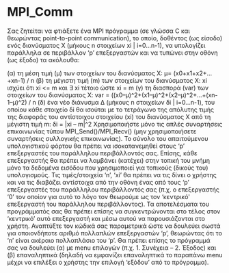 # MPI_Comm

Σας ζητείται να φτιάξετε ένα MPI πρόγραμμα (σε γλώσσα C και θεωρώντας point-to-point
communication), το οποίο, δοθέντος (ως είσοδο) ενός διανύσματος X (μήκους n στοιχείων xi | 
i=0…n-1), να υπολογίζει παράλληλα σε περιβάλλον ‘p’ επεξεργαστών και να τυπώνει στην
οθόνη (ως έξοδο) τα ακόλουθα:

(α) τη μέση τιμή (μ) των στοιχείων του διανύσματος X:
          μ= (x0+x1+x2+…+xn-1) / n
(β) τη μέγιστη τιμή (m) των στοιχείων του διανύσματος X:
          xi ισχύει ότι xi <= m και ∃ xi τέτοιο ώστε xi = m
(γ) τη διασπορά (var) των στοιχείων του διανύσματος X:
          var = ((x0–μ)^2+(x1–μ)^2+(x2–μ)^2+…+(xn-1–μ)^2) / n
(δ) ένα νέο διάνυσμα Δ (μήκους n στοιχείων δi | i=0…n-1), του οποίου κάθε στοιχείο δi θα
ισούται με τo τετράγωνο της απόλυτης τιμής της διαφοράς του αντίστοιχου στοιχείου (xi) του
διανύσματος Χ από τη μέγιστη τιμή m:
          δi = |xi – m|^2
Χρησιμοποιήστε μόνο τις απλές συναρτήσεις επικοινωνίας τύπου MPI_Send()/MPI_Recv()
(μην χρησιμοποιήσετε συναρτήσεις συλλογικής επικοινωνίας). Το σύνολο του απαιτούμενου
υπολογιστικού φόρτου θα πρέπει να ισοκατανεμηθεί στους ‘p’ επεξεργαστές του παράλληλου
περιβάλλοντός σας. Επίσης, κάθε επεξεργαστής θα πρέπει να λαμβάνει (κατέχει) στην τοπική
του μνήμη μόνο τα δεδομένα εισόδου που χρησιμοποιεί για τοπικούς (δικούς του)
υπολογισμούς. Τις τιμές/στοιχεία ‘n’, ‘xi’ θα πρέπει να τις δίνει ο χρήστης και να τις διαβάζει
αντίστοιχα από την οθόνη ένας από τους ‘p’ επεξεργαστές του παράλληλου περιβάλλοντός σας
(π.χ. ο επεξεργαστής ‘0’ τον οποίον για αυτό το λόγο τον θεωρούμε ως τον ‘κεντρικό'
επεξεργαστή του παράλληλου περιβάλλοντος). Τα αποτελέσματα του προγράμματός σας θα
πρέπει επίσης να συγκεντρώνονται στο τέλος στον ‘κεντρικό’ αυτό επεξεργαστή και μέσω
αυτού να παρουσιάζονται στο χρήστη.
Αναπτύξτε τον κώδικά σας παραμετρικά ώστε να δουλεύει σωστά για οποιονδήποτε αριθμό
πολλαπλών επεξεργαστών ‘p’, θεωρώντας ότι το ‘n’ είναι ακέραιο πολλαπλάσιο του ‘p’. Θα
πρέπει επίσης το πρόγραμμά σας να δουλεύει (α) με menu επιλογών (π.χ. 1. Συνέχεια – 2.
Έξοδος) και (β) επαναληπτικά (δηλαδή να εμφανίζει επαναληπτικά το παραπάνω menu μέχρι
να επιλέξει ο χρήστης την επιλογή ‘εξόδου’ από το πρόγραμμα).
